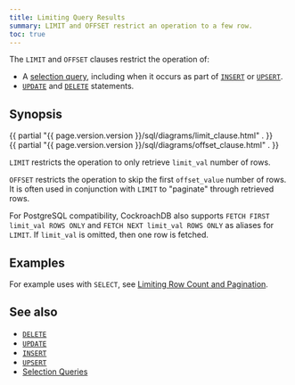 ```yaml
---
title: Limiting Query Results
summary: LIMIT and OFFSET restrict an operation to a few row.
toc: true
---
```


The `LIMIT` and `OFFSET` clauses restrict the operation of:

- A [selection query](selection-queries.html), including when it occurs
as part of [`INSERT`](insert.html) or [`UPSERT`](upsert.html).
- [`UPDATE`](update.html) and [`DELETE`](delete.html) statements.


## Synopsis

<div>
  {{ partial "{{ page.version.version }}/sql/diagrams/limit_clause.html" . }}
</div>

<div>
  {{ partial "{{ page.version.version }}/sql/diagrams/offset_clause.html" . }}
</div>

`LIMIT` restricts the operation to only retrieve `limit_val` number of rows.

`OFFSET` restricts the operation to skip the first `offset_value` number of rows.
It is often used in conjunction with `LIMIT` to "paginate" through retrieved rows.

For PostgreSQL compatibility, CockroachDB also supports `FETCH FIRST
limit_val ROWS ONLY` and `FETCH NEXT limit_val ROWS ONLY` as aliases
for `LIMIT`. If `limit_val` is omitted, then one row is fetched.

## Examples

For example uses with `SELECT`, see [Limiting Row Count and
Pagination](selection-queries.html#limiting-row-count-and-pagination).

## See also

- [`DELETE`](delete.html)
- [`UPDATE`](delete.html)
- [`INSERT`](insert.html)
- [`UPSERT`](upsert.html)
- [Selection Queries](selection-queries.html)
